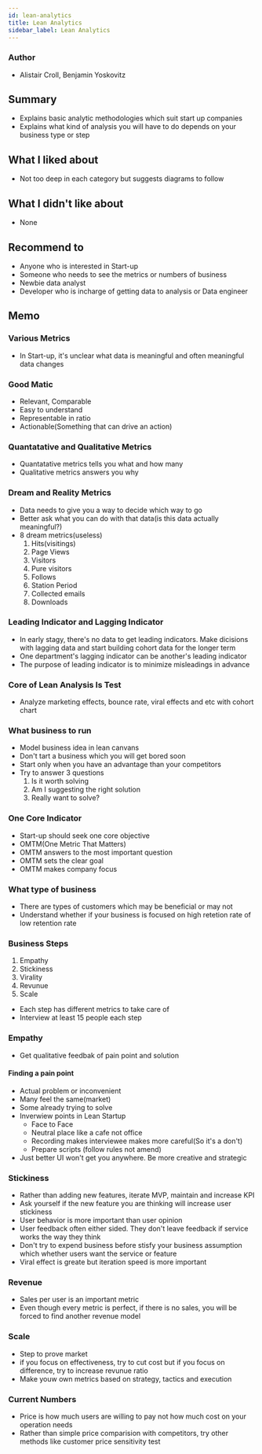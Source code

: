 ```yaml
---
id: lean-analytics
title: Lean Analytics
sidebar_label: Lean Analytics
---
```

### Author
- Alistair Croll, Benjamin Yoskovitz

## Summary
- Explains basic analytic methodologies which suit start up companies
- Explains what kind of analysis you will have to do depends on your business type or step

## What I liked about

- Not too deep in each category but suggests diagrams to follow

## What I didn't like about

- None

## Recommend to

- Anyone who is interested in Start-up
- Someone who needs to see the metrics or numbers of business
- Newbie data analyst
- Developer who is incharge of getting data to analysis or Data engineer

## Memo

### Various Metrics

- In Start-up, it's unclear what data is meaningful and often meaningful data changes

### Good Matic

- Relevant, Comparable
- Easy to understand
- Representable in ratio
- Actionable(Something that can drive an action)

### Quantatative and Qualitative Metrics

- Quantatative metrics tells you what and how many
- Qualitative metrics answers you why

### Dream and Reality Metrics

- Data needs to give you a way to decide which way to go
- Better ask what you can do with that data(is this data actually meaningful?)
- 8 dream metrics(useless)
    1. Hits(visitings)
    2. Page Views
    3. Visitors
    4. Pure visitors
    5. Follows
    6. Station Period
    7. Collected emails
    8. Downloads

### Leading Indicator and Lagging Indicator

- In early stagy, there's no data to get leading indicators. Make dicisions with lagging data and start building cohort data for the longer term
- One department's lagging indicator can be another's leading indicator
- The purpose of leading indicator is to minimize misleadings in advance

### Core of Lean Analysis Is Test

- Analyze marketing effects, bounce rate, viral effects and etc with cohort chart

### What business to run

- Model business idea in lean canvans
- Don't tart a business which you will get bored soon
- Start only when you have an advantage than your competitors
- Try to answer 3 questions
    1. Is it worth solving
    2. Am I suggesting the right solution
    3. Really want to solve?

### One Core Indicator

- Start-up should seek one core objective
- OMTM(One Metric That Matters)
- OMTM answers to the most important question
- OMTM sets the clear goal
- OMTM makes company focus

### What type of business

- There are types of customers which may be beneficial or may not
- Understand whether if your business is focused on high retetion rate of low retention rate

### Business Steps

1. Empathy
2. Stickiness
3. Virality
4. Revunue
5. Scale
- Each step has different metrics to take care of
- Interview at least 15 people each step

### Empathy

- Get qualitative feedbak of pain point and solution

#### Finding a pain point

- Actual problem or inconvenient
- Many feel the same(market)
- Some already trying to solve
- Inverwiew points in Lean Startup
    - Face to Face
    - Neutral place like a cafe not office
    - Recording makes interviewee makes more careful(So it's a don't)
    - Prepare scripts (follow rules not amend)
- Just better UI won't get you anywhere. Be more creative and strategic

### Stickiness

- Rather than adding new features, iterate MVP, maintain and increase KPI
- Ask yourself if the new feature you are thinking will increase user stickiness
- User behavior is more important than user opinion
- User feedback often either sided. They don't leave feedback if service works the way they think
- Don't try to expend business before stisfy your business assumption which whether users want the service or feature
- Viral effect is greate but iteration speed is more important

### Revenue

- Sales per user is an important metric
- Even though every metric is perfect, if there is no sales, you will be forced to find another revenue model

### Scale

- Step to prove market
- if you focus on effectiveness, try to cut cost but if you focus on difference, try to increase revunue ratio
- Make youw own metrics based on strategy, tactics and execution

### Current Numbers

- Price is how much users are willing to pay not how much cost on your operation needs
- Rather than simple price comparision with competitors, try other methods like customer price sensitivity test